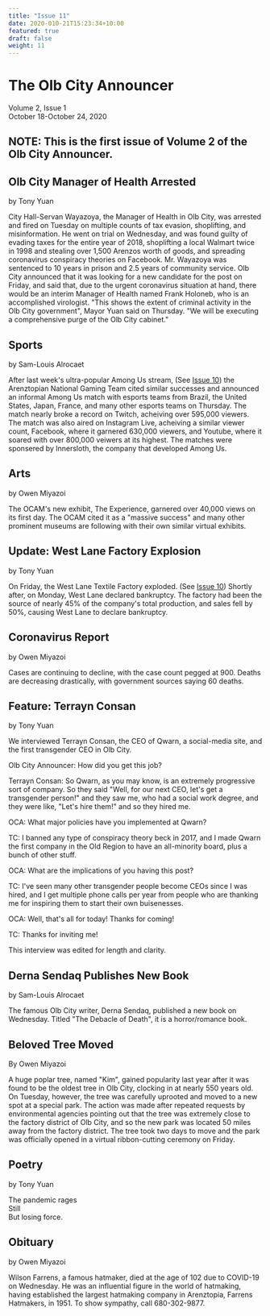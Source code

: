 ```yaml
---
title: "Issue 11"
date: 2020-010-21T15:23:34+10:00
featured: true
draft: false
weight: 11
---
```



# The Olb City Announcer
Volume 2, Issue 1  
October 18-October 24, 2020

## NOTE: This is the first issue of Volume 2 of the Olb City Announcer.

## Olb City Manager of Health Arrested
by Tony Yuan

City Hall-Servan Wayazoya, the Manager of Health in Olb City, was arrested and fired on Tuesday on multiple counts of tax evasion, shoplifting, and misinformation. He went on trial on Wednesday, and was found guilty of evading taxes for the entire year of 2018, shoplifting a local Walmart twice in 1998 and stealing over 1,500 Arenzos worth of goods, and spreading coronavirus conspiracy theories on Facebook. Mr. Wayazoya was sentenced to 10 years in prison and 2.5 years of community service. Olb City announced that it was looking for a new candidate for the post on Friday, and said that, due to the urgent coronavirus situation at hand, there would be an interim Manager of Health named Frank Holoneb, who is an accomplished virologist. "This shows the extent of criminal activity in the Olb City government", Mayor Yuan said on Thursday. "We will be executing a comprehensive purge of the Olb City cabinet."

## Sports
by Sam-Louis Alrocaet

After last week's ultra-popular Among Us stream, (See [Issue 10](https://www.arenztopia.com/news/issue-10/)) the Arenztopian National Gaming Team cited similar successes and announced an informal Among Us match with esports teams from Brazil, the United States, Japan, France, and many other esports teams on Thursday. The match nearly broke a record on Twitch, acheiving over 595,000 viewers. The match was also aired on Instagram Live, acheiving a similar viewer count, Facebook, where it garnered 630,000 viewers, and Youtube, where it soared with over 800,000 veiwers at its highest. The matches were sponsered by Innersloth, the company that developed Among Us.

## Arts
by Owen Miyazoi

The OCAM's new exhibit, The Experience, garnered over 40,000 views on its first day. The OCAM cited it as a "massive success" and many other prominent museums are following with their own similar virtual exhibits.

## Update: West Lane Factory Explosion
by Tony Yuan

On Friday, the West Lane Textile Factory exploded. (See [Issue 10](https://www.arenztopia.com/news/issue-10/)) Shortly after, on Monday, West Lane declared bankruptcy. The factory had been the source of nearly 45% of the company's total production, and sales fell by 50%, causing West Lane to declare bankruptcy.

## Coronavirus Report
by Owen Miyazoi

Cases are continuing to decline, with the case count pegged at 900. Deaths are decreasing drastically, with government sources saying 60 deaths.

## Feature: Terrayn Consan
by Tony Yuan

We interviewed Terrayn Consan, the CEO of Qwarn, a social-media site, and the first transgender CEO in Olb City.

Olb City Announcer: How did you get this job?

Terrayn Consan: So Qwarn, as you may know, is an extremely progressive sort of company. So they said "Well, for our next CEO, let's get a transgender person!" and they saw me, who had a social work degree, and they were like, "Let's hire them!" and so they hired me.

OCA: What major policies have you implemented at Qwarn?

TC: I banned any type of conspiracy theory beck in 2017, and I made Qwarn the first company in the Old Region to have an all-minority board, plus a bunch of other stuff.

OCA: What are the implications of you having this post?

TC: I've seen many other transgender people become CEOs since I was hired, and I get multiple phone calls per year from people who are thanking me for inspiring them to start their own buisenesses.

OCA: Well, that's all for today! Thanks for coming!

TC: Thanks for inviting me!

This interview was edited for length and clarity.

## Derna Sendaq Publishes New Book
by Sam-Louis Alrocaet

The famous Olb City writer, Derna Sendaq, published a new book on Wednesday. Titled "The Debacle of Death", it is a horror/romance book.

## Beloved Tree Moved
By Owen Miyazoi

A huge poplar tree, named "Kim", gained popularity last year after it was found to be the oldest tree in Olb City, clocking in at nearly 550 years old. On Tuesday, however, the tree was carefully uprooted and moved to a new spot at a special park. The action was made after repeated requests by environmental agencies pointing out that the tree was extremely close to the factory district of Olb City, and so the new park was located 50 miles away from the factory district. The tree took two days to move and the park was officially opened in a virtual ribbon-cutting ceremony on Friday.

## Poetry
by Tony Yuan

The pandemic rages    
Still    
But losing force.    

## Obituary
by Owen Miyazoi

Wilson Farrens, a famous hatmaker, died at the age of 102 due to COVID-19 on Wednesday. He was an influential figure in the world of hatmaking, having established the largest hatmaking company in Arenztopia, Farrens Hatmakers, in 1951. To show sympathy, call 680-302-9877.

